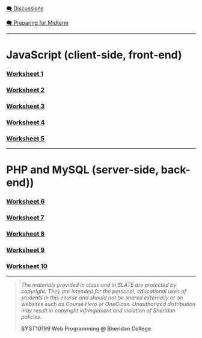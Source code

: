 [🗨️ Discussions](https://github.com/ebajcar/web10199_worksheets/discussions)

[🗨️ Preparing for Midterm](summary.md)

---

# JavaScript (client-side, front-end)

### [Worksheet 1](syst10199/worksheets/set01.md)

### [Worksheet 2](syst10199/worksheets/set02.md)

### [Worksheet 3](syst10199/worksheets/set03.md)

### [Worksheet 4](syst10199/worksheets/set04.md)

### [Worksheet 5](syst10199/worksheets/set05.md)

---

# PHP and MySQL (server-side, back-end))

### [Worksheet 6](syst10199/worksheets/set06.md)

### [Worksheet 7](syst10199/worksheets/set07.md)

### [Worksheet 8](syst10199/worksheets/set08.md)

### [Worksheet 9](syst10199/worksheets/set09.md)

### [Worksheet 10](syst10199/worksheets/set10.md)

   
---
> *The materials provided in class and in SLATE are protected by copyright. They are intended for the personal, educational uses of students in this course and should not be shared externally or on websites such as Course Hero or OneClass. Unauthorized distribution may result in copyright infringement and violation of Sheridan policies.*
> 
> **SYST10199 Web Programming @ Sheridan College**


